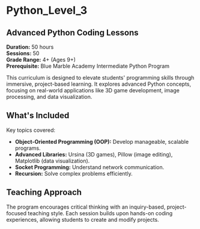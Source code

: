 # Python_Level_3
## Advanced Python Coding Lessons

**Duration:** 50 hours  
**Sessions:** 50  
**Grade Range:** 4+ (Ages 9+)  
**Prerequisite:** Blue Marble Academy Intermediate Python Program

This curriculum is designed to elevate students' programming skills through immersive, project-based learning. It explores advanced Python concepts, focusing on real-world applications like 3D game development, image processing, and data visualization.

## What's Included
Key topics covered:
- **Object-Oriented Programming (OOP):** Develop manageable, scalable programs.
- **Advanced Libraries:** Ursina (3D games), Pillow (image editing), Matplotlib (data visualization).
- **Socket Programming:** Understand network communication.
- **Recursion:** Solve complex problems efficiently.

## Teaching Approach
The program encourages critical thinking with an inquiry-based, project-focused teaching style. Each session builds upon hands-on coding experiences, allowing students to create and modify projects.
